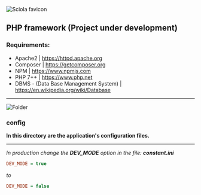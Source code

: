 ![Sciola favicon](https://github.com/sciola-git/sciola-git.github.io/blob/main/images/brands/sciola_framework.svg?raw=true)

## PHP framework (Project under development)

### Requirements:

- Apache2 | https://httpd.apache.org
- Composer | https://getcomposer.org
- NPM | https://www.npmjs.com
- PHP 7++ | https://www.php.net
- DBMS - (Data Base Management System) | https://en.wikipedia.org/wiki/Database

---

![Folder](https://github.com/sciola-git/sciola-git.github.io/blob/main/images/icons/folder.svg?raw=true)

### config

**In this directory are the application's configuration files.**

---

*In production change the **DEV_MODE** option in the file: **constant.ini***
```ini
DEV_MODE = true
```
*to*
```ini
DEV_MODE = false
```

